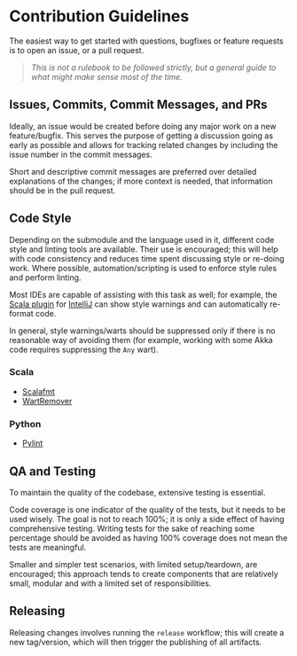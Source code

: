 # Contribution Guidelines

The easiest way to get started with questions, bugfixes or feature requests is to open an issue, or a pull request.

> *This is not a rulebook to be followed strictly, but a general guide to what might make sense most of the time.*

## Issues, Commits, Commit Messages, and PRs

Ideally, an issue would be created before doing any major work on a new feature/bugfix. This serves the purpose of getting
a discussion going as early as possible and allows for tracking related changes by including the issue number in the commit
messages.

Short and descriptive commit messages are preferred over detailed explanations of the changes; if more context is needed,
that information should be in the pull request.

## Code Style

Depending on the submodule and the language used in it, different code style and linting tools are available. Their use
is encouraged; this will help with code consistency and reduces time spent discussing style or re-doing work. Where possible,
automation/scripting is used to enforce style rules and perform linting.

Most IDEs are capable of assisting with this task as well; for example, the [Scala plugin](https://plugins.jetbrains.com/plugin/1347-scala)
for [IntelliJ](https://www.jetbrains.com/idea/) can show style warnings and can automatically re-format code.

In general, style warnings/warts should be suppressed only if there is no reasonable way of avoiding them (for example,
working with some Akka code requires suppressing the `Any` wart).

### Scala

* [Scalafmt](https://scalameta.org/scalafmt/)
* [WartRemover](https://www.wartremover.org/)

### Python

* [Pylint](https://pypi.org/project/pylint/)

## QA and Testing

To maintain the quality of the codebase, extensive testing is essential.

Code coverage is one indicator of the quality of the tests, but it needs to be used wisely. The goal is not to reach
100%; it is only a side effect of having comprehensive testing. Writing tests for the sake of reaching some percentage
should be avoided as having 100% coverage does not mean the tests are meaningful.

Smaller and simpler test scenarios, with limited setup/teardown, are encouraged; this approach tends to create components
that are relatively small, modular and with a limited set of responsibilities.

## Releasing

Releasing changes involves running the `release` workflow; this will create a new tag/version, which will then trigger
the publishing of all artifacts.
